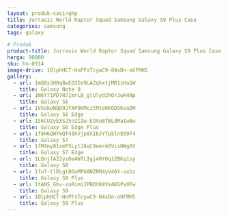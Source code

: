 ```yaml
---
layout: produk-casinghp
title: Jurrasic World Raptor Squad Samsung Galaxy S9 Plus Case
categories: samsung
tags: galaxy

# Produk
product-title: Jurrasic World Raptor Squad Samsung Galaxy S9 Plus Case
harga: 90000
sku: hn-0914
image-drive: 1OlphHCT-HnPFsTcywC9-84sDn-oUFMHS
gallery:
  - url: 1mQ8s3H0q8wEO3Ee9LAZqhxtjMR1zHa1W
    title: Galaxy Note 8
  - url: 1N6Y71PD7R7ImrLB_glUlyd2hOrJwX4Np
    title: Galaxy S6
  - url: 1VXakoNQD9JfAP0KMcitMteRKOD5KvuDM
    title: Galaxy S6 Edge
  - url: 1S6CUZyEXSJ5n2IIw-EOVu8fBLdMaIwBw
    title: Galaxy S6 Edge Plus
  - url: 1f8H6QHYmQT45hVjp8X1bJYTp5lnE09F4
    title: Galaxy S7
  - url: 1fM4ny81xmFSLytJAqC9eermSVisNWg6V
    title: Galaxy S7 Edge
  - url: 1LQnjfAZ2yzOeAWfLIgj40YOq1ZBKq1sy
    title: Galaxy S8
  - url: 1fu7-tlELgt8GoMPUANZRM4yV46Y-oxbz
    title: Galaxy S8 Plus
  - url: 1tANS_Gbv-zoRimiJPBDV8XVxAKGPxOFw
    title: Galaxy S9
  - url: 1OlphHCT-HnPFsTcywC9-84sDn-oUFMHS
    title: Galaxy S9 Plus
---
```

